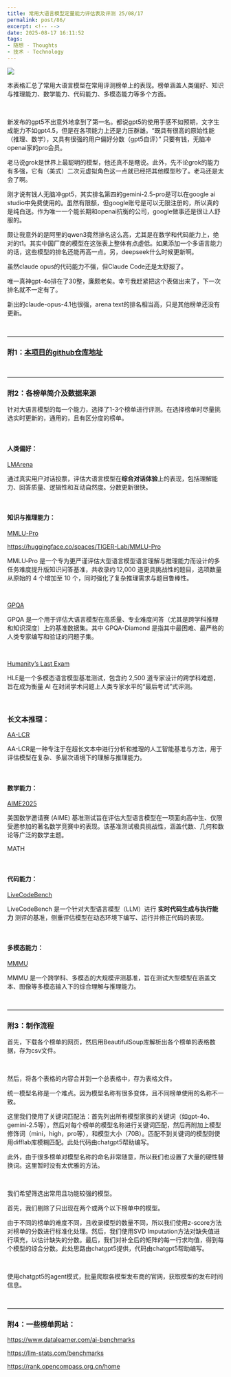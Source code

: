 ```yaml
---
title: 常用大语言模型定量能力评估表及评测 25/08/17
permalink: post/86/
excerpt: <!-- -->
date: 2025-08-17 16:11:52
tags: 
- 随想 - Thoughts
- 技术 - Technology
---
```


![](chineseversion.png)

本表格汇总了常用大语言模型在常用评测榜单上的表现。榜单涵盖人类偏好、知识与推理能力、数学能力、代码能力、多模态能力等多个方面。

<br>

新发布的gpt5不出意外地拿到了第一名。都说gpt5的使用手感不如预期，文字生成能力不如gpt4.5，但是在各项能力上还是力压群雄。“既具有很高的原始性能（推理、数学），又具有很强的用户偏好分数（gpt5自评）” 只要有钱，无脑冲openai家的pro会员。

老马说grok是世界上最聪明的模型，他还真不是瞎说。此外，先不论grok的能力有多强，它有（美式）二次元虚拟角色这一点就已经把其他模型秒了。老马还是太会了啊。

刚才说有钱人无脑冲gpt5，其实排名第四的gemini-2.5-pro是可以在google ai studio中免费使用的。虽然有限额，但google账号是可以无限注册的，所以真的是纯白送。作为唯一一个能长期和openai抗衡的公司，google做事还是很让人舒服的。

颇让我意外的是阿里的qwen3竟然排名这么高，尤其是在数学和代码能力上，绝对的t1。其实中国厂商的模型在这张表上整体有点虚低。如果添加一个多语言能力的话，这些模型的排名还能再高一点。另，deepseek什么时候更新啊。

虽然claude opus的代码能力不强，但Claude Code还是太舒服了。

唯一真神gpt-4o排在了30整，廉颇老矣。幸亏我赶紧把这个表做出来了，下一次排名就不一定有了。

新出的claude-opus-4.1也很强，arena text的排名相当高，只是其他榜单还没有更新。

<br>

---

### 附1：[本项目的github仓库地址](https://github.com/Tennisatw/LLM-Leaderboard)

<br>

---

### 附2：各榜单简介及数据来源

针对大语言模型的每一个能力，选择了1-3个榜单进行评测。在选择榜单时尽量挑选实时更新的，通用的，且有区分度的榜单。

<br>

#### 人类偏好：

[LMArena](https://huggingface.co/spaces/lmarena-ai/lmarena-leaderboard)

<!-- https://lmarena.ai/leaderboard -->

通过真实用户对话投票，评估大语言模型在**综合对话体验**上的表现，包括理解能力、回答质量、逻辑性和互动自然度。分数更新很快。

<br>

#### 知识与推理能力：

[MMLU-Pro](https://artificialanalysis.ai/evaluations/mmlu-pro)

https://huggingface.co/spaces/TIGER-Lab/MMLU-Pro

MMLU‑Pro 是一个专为更严谨评估大型语言模型语言理解与推理能力而设计的多任务难度提升版知识问答基准，共收录约 12,000 道更具挑战性的题目，选项数量从原始的 4 个增加至 10 个，同时强化了复杂推理需求与题目鲁棒性。

<br>

[GPQA](https://www.kaggle.com/benchmarks/open-benchmarks/gpqa)

GPQA 是一个用于评估大语言模型在高质量、专业难度问答（尤其是跨学科推理和知识深度）上的基准数据集。其中 GPQA-Diamond 是指其中最困难、最严格的人类专家编写和验证的问题子集。

<br>

[Humanity’s Last Exam](https://artificialanalysis.ai/evaluations/humanitys-last-exam)

HLE是一个多模态语言模型基准测试，包含约 2,500 道专家设计的跨学科难题，旨在成为衡量 AI 在封闭学术问题上人类专家水平的“最后考试”式评测。

<br>

### 长文本推理：

[AA-LCR](https://artificialanalysis.ai/evaluations/artificial-analysis-long-context-reasoning)

AA-LCR是一种专注于在超长文本中进行分析和推理的人工智能基准与方法，用于评估模型在复杂、多层次语境下的理解与推理能力。

<br>

<!-- ### 指令遵循 -->

<!-- ### 事实问答？ -->

<!-- [SimpleQA](https://www.kaggle.com/benchmarks/openai/simpleqa) -->

#### 数学能力：

[AIME2025](https://artificialanalysis.ai/evaluations/aime-2025)

美国数学邀请赛 (AIME) 基准测试旨在评估大型语言模型在一项面向高中生、仅限受邀参加的著名数学竞赛中的表现。该基准测试极具挑战性，涵盖代数、几何和数论等广泛的数学主题。

MATH

<br>

#### 代码能力：

<!-- [SWE-Bench](https://www.swebench.com/)

SWE-Bench 是一个用于评估大型语言模型在真实软件工程场景中自动修复代码能力的基准数据集与测试平台，基于 GitHub 开源项目的历史问题与修复提交构建。

<br> -->

[LiveCodeBench](https://livecodebench.github.io/leaderboard.html)

LiveCodeBench 是一个针对大型语言模型（LLM）进行 **实时代码生成与执行能力** 测评的基准，侧重评估模型在动态环境下编写、运行并修正代码的表现。

<br>

#### 多模态能力：

[MMMU](https://mmmu-benchmark.github.io/)

MMMU 是一个跨学科、多模态的大规模评测基准，旨在测试大型模型在涵盖文本、图像等多模态输入下的综合理解与推理能力。

<br>

<!-- MMbench -->

<!-- #### 多语言能力：

[MMMLU](https://huggingface.co/spaces/StarscreamDeceptions/Multilingual-MMLU-Benchmark-Leaderboard)

MMMLU 是一个大规模多语言版本的 MMLU 测试集，用于评测语言模型在多种语言和多学科知识上的理解与推理能力。

<br> -->

---

### 附3：制作流程

首先，下载各个榜单的网页，然后用BeautifulSoup库解析出各个榜单的表格数据，存为csv文件。

<br>

然后，将各个表格的内容合并到一个总表格中，存为表格文件。

统一模型名称是一个难点。因为模型名称有很多变体，且不同榜单使用的名称不一致。

这里我们使用了关键词匹配法：首先列出所有模型家族的关键词（如gpt-4o、gemini-2.5等），然后对每个榜单的模型名称进行关键词匹配，然后再附加上模型修饰词（mini，high，pro等），和模型大小（70B）。匹配不到关键词的模型则使用difflab库模糊匹配。此处代码由chatgpt5帮助编写。

此外，由于很多榜单对模型名称的命名非常随意，所以我们也设置了大量的硬性替换词。这里暂时没有太优雅的方法。

<br>

我们希望筛选出常用且功能较强的模型。

首先，我们剔除了只出现在两个或两个以下榜单中的模型。

由于不同的榜单的难度不同，且收录模型的数量不同，所以我们使用z-score方法对榜单的分数进行标准化处理。然后，我们使用SVD Imputation方法对缺失值进行填充，以估计缺失的分数。最后，我们对补全后的矩阵的每一行求均值，得到每个模型的综合分数。此处思路由chatgpt5提供，代码由chatgpt5帮助编写。

<br>

使用chatgpt5的agent模式，批量爬取各模型发布商的官网，获取模型的发布时间信息。

<br>

---

### 附4：一些榜单网站：

https://www.datalearner.com/ai-benchmarks

https://llm-stats.com/benchmarks

https://rank.opencompass.org.cn/home